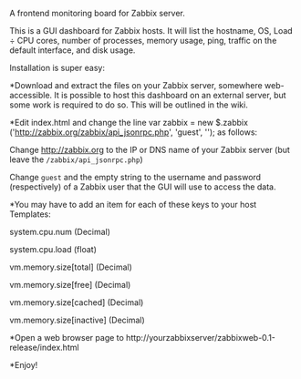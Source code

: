 A frontend monitoring board for Zabbix server.

This is a GUI dashboard for Zabbix hosts. It will list the hostname, OS, Load ÷ CPU cores, number of processes, memory usage, ping, traffic on the default interface, and disk usage.

Installation is super easy:

*Download and extract the files on your Zabbix server, somewhere web-accessible. It is possible to host this dashboard on an external server, but some work is required to do so. This will be outlined in the wiki.

*Edit index.html and change the line var zabbix = new $.zabbix ('http://zabbix.org/zabbix/api_jsonrpc.php', 'guest', ''); as follows:

Change http://zabbix.org to the IP or DNS name of your Zabbix server (but leave the `/zabbix/api_jsonrpc.php`)

Change `guest` and the empty string to the username and password (respectively) of a Zabbix user that the GUI will use to access the data.

*You may have to add an item for each of these keys to your host Templates:

system.cpu.num (Decimal)

system.cpu.load (float)

vm.memory.size[total] (Decimal)

vm.memory.size[free] (Decimal)

vm.memory.size[cached] (Decimal)

vm.memory.size[inactive] (Decimal)

*Open a web browser page to http://yourzabbixserver/zabbixweb-0.1-release/index.html

*Enjoy!
